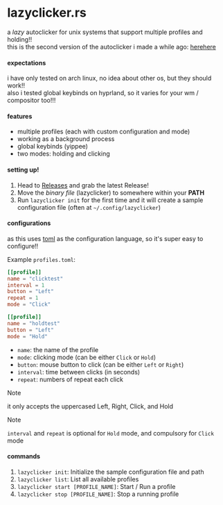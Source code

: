 # lazyclicker.rs
a *lazy* autoclicker for unix systems that support multiple profiles and holding!!  
this is the second version of the autoclicker i made a while ago: [herehere](https://github.com/lunar1um/autoclicker)  

#### expectations
i have only tested on arch linux, no idea about other os, but they should work!!  
also i tested global keybinds on hyprland, so it varies for your wm / compositor too!!!  

#### features
- multiple profiles (each with custom configuration and mode)
- working as a background process
- global keybinds (yippee)
- two modes: holding and clicking

#### setting up!
1. Head to [Releases](https://github.com/lunar1um/autoclicker.rs) and grab the latest Release!
2. Move the *binary file* (lazyclicker) to somewhere within your **PATH**
3. Run `lazyclicker init` for the first time and it will create a sample configuration file (often at `~/.config/lazyclicker`)

#### configurations
as this uses [toml](https://toml.io/) as the configuration language, so it's super easy to configure!!  

Example `profiles.toml`:
```toml
[[profile]]
name = "clicktest"
interval = 1
button = "Left"
repeat = 1
mode = "Click"

[[profile]]
name = "holdtest"
button = "Left"
mode = "Hold"
```

- `name`: the name of the profile
- `mode`: clicking mode (can be either `Click` or `Hold`)
- `button`: mouse button to click (can be either `Left` or `Right`)
- `interval`: time between clicks (in seconds)
- `repeat`: numbers of repeat each click

> [!NOTE]
> it only accepts the uppercased Left, Right, Click, and Hold

> [!NOTE]
> `interval` and `repeat` is optional for `Hold` mode, and compulsory for `Click` mode

#### commands
1. `lazyclicker init`: Initialize the sample configuration file and path
2. `lazyclicker list`: List all available profiles
3. `lazyclicker start [PROFILE_NAME]`: Start / Run a profile
4. `lazyclicker stop [PROFILE_NAME]`: Stop a running profile